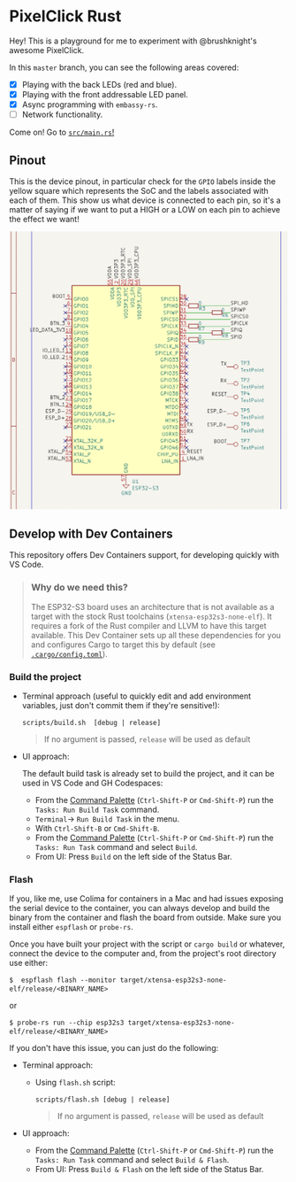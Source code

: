 # PixelClick Rust

Hey! This is a playground for me to experiment with @brushknight's awesome PixelClick.

In this `master` branch, you can see the following areas covered:

- [x] Playing with the back LEDs (red and blue).
- [x] Playing with the front addressable LED panel.
- [x] Async programming with `embassy-rs`.
- [ ] Network functionality.

Come on! Go to [`src/main.rs`!](../src/main.rs)

## Pinout

This is the device pinout, in particular check for the `GPIO` labels inside the yellow square which represents the SoC and the labels associated with each of them. This show us what device is connected to each pin, so it's a matter of saying if we want to put a HIGH or a LOW  on each pin to achieve the effect we want!

![](./IMG_7754.png)


## Develop with Dev Containers
This repository offers Dev Containers support, for developing quickly with VS Code.

> ### Why do we need this?
> The ESP32-S3 board uses an architecture that is not available as a target with the stock Rust toolchains (`xtensa-esp32s3-none-elf`). It requires a fork of the Rust compiler and LLVM to have this target available. This Dev Container sets up all these dependencies for you and configures Cargo to target this by default (see [`.cargo/config.toml`](../.cargo/config.toml)).

### Build the project
- Terminal approach (useful to quickly edit and add environment variables, just don't commit them if they're sensitive!):

    ```
    scripts/build.sh  [debug | release]
    ```
    > If no argument is passed, `release` will be used as default


-  UI approach:

    The default build task is already set to build the project, and it can be used
    in VS Code and GH Codespaces:
    - From the [Command Palette](https://code.visualstudio.com/docs/getstarted/userinterface#_command-palette) (`Ctrl-Shift-P` or `Cmd-Shift-P`) run the `Tasks: Run Build Task` command.
    - `Terminal`-> `Run Build Task` in the menu.
    - With `Ctrl-Shift-B` or `Cmd-Shift-B`.
    - From the [Command Palette](https://code.visualstudio.com/docs/getstarted/userinterface#_command-palette) (`Ctrl-Shift-P` or `Cmd-Shift-P`) run the `Tasks: Run Task` command and
    select `Build`.
    - From UI: Press `Build` on the left side of the Status Bar.

### Flash

If you, like me, use Colima for containers in a Mac and had issues exposing the serial device to the container, you can always develop and build the binary from the container and flash the board from outside. Make sure you install either `espflash` or `probe-rs`.

Once you have built your project with the script or `cargo build` or whatever, connect the device to the computer and, from the project's root directory use either:

```console
$  espflash flash --monitor target/xtensa-esp32s3-none-elf/release/<BINARY_NAME> 
```

or

```console
$ probe-rs run --chip esp32s3 target/xtensa-esp32s3-none-elf/release/<BINARY_NAME>
```

If you don't have this issue, you can just do the following:

- Terminal approach:
  - Using `flash.sh` script:

    ```
    scripts/flash.sh [debug | release]
    ```
    > If no argument is passed, `release` will be used as default

- UI approach:
    - From the [Command Palette](https://code.visualstudio.com/docs/getstarted/userinterface#_command-palette) (`Ctrl-Shift-P` or `Cmd-Shift-P`) run the `Tasks: Run Task` command and
    select `Build & Flash`.
    - From UI: Press `Build & Flash` on the left side of the Status Bar.
